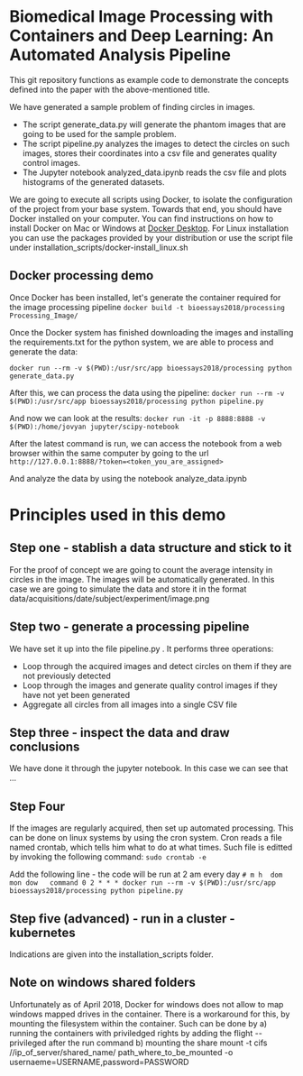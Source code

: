 
# Biomedical Image Processing with Containers and Deep Learning: An Automated Analysis Pipeline #

This git repository functions as example code to demonstrate the concepts defined into the paper with the above-mentioned title. 

We have generated a sample problem of finding circles in images. 
* The script generate_data.py will generate the phantom images that are going to be used for the sample problem. 
* The script pipeline.py analyzes the images to detect the circles on such images, stores their coordinates into a csv file and generates quality control images. 
* The Jupyter notebook analyzed_data.ipynb reads the csv file and plots histograms of the generated datasets.

We are going to execute all scripts using Docker, to isolate the configuration of the project from your base system. Towards that end, you should have Docker installed on your computer. You can find instructions on how to install Docker on Mac or Windows at [Docker Desktop](https://www.docker.com/products/docker-desktop). For Linux installation you can use the packages provided by your distribution or use the script file under installation_scripts/docker-install_linux.sh


## Docker processing demo ##

Once Docker has been installed, let's generate the container required for the image processing pipeline
`docker build -t bioessays2018/processing Processing_Image/`

Once the Docker system has finished downloading the images and installing the requirements.txt for the python system, we are able to process and generate the data:

`docker run --rm -v $(PWD):/usr/src/app bioessays2018/processing python generate_data.py`

After this, we can process the data using the pipeline:
`docker run --rm -v $(PWD):/usr/src/app bioessays2018/processing python pipeline.py`


And now we can look at the results:
`docker run -it -p 8888:8888 -v $(PWD):/home/jovyan jupyter/scipy-notebook`

After the latest command is run, we can access the notebook from a web browser within the same computer by going to the url
`http://127.0.0.1:8888/?token=<token_you_are_assigned>`

And analyze the data by using the notebook analyze_data.ipynb


# Principles used in this demo #

## Step one - stablish a data structure and stick to it
For the proof of concept we are going to count the average intensity in circles in the image. The images will be automatically generated.
In this case we are going to simulate the data and store it in the format data/acquisitions/date/subject/experiment/image.png


## Step two - generate a processing pipeline ##
We have set it up into the file pipeline.py . It performs three operations:
* Loop through the acquired images and detect circles on them if they are not previously detected
* Loop through the images and generate quality control images if they have not yet been generated
* Aggregate all circles from all images into a single CSV file

## Step three - inspect the data and draw conclusions ##
We have done it through the jupyter notebook. In this case we can see that ...


## Step Four ##
If the images are regularly acquired, then set up automated processing. This can be done on linux systems by using the cron system. Cron reads a file named crontab, which tells him what to do at what times. Such file is editted by invoking the following command: `sudo crontab -e`

Add the following line - the code will be run at 2 am every day 
`# m h  dom mon dow   command
0 2 * * * docker run --rm -v $(PWD):/usr/src/app bioessays2018/processing python pipeline.py`


## Step five (advanced) - run in a cluster - kubernetes ##
Indications are given into the installation_scripts folder.








## Note on windows shared folders
Unfortunately as of April 2018, Docker for windows does not allow to map windows mapped drives in the container. There is a workaround for this, by mounting the filesystem within the container. Such can be done by
a) running the containers with priviledged rights by adding the flight --privileged after the run command
b) mounting the share
mount -t cifs //ip_of_server/shared_name/ path_where_to_be_mounted -o usernaeme=USERNAME,password=PASSWORD





